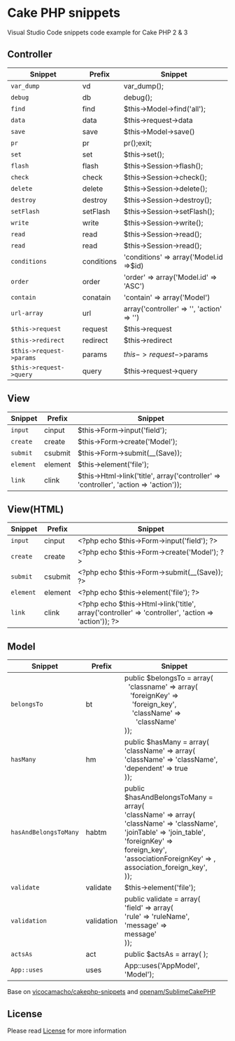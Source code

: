 # Cake PHP snippets
Visual Studio Code snippets code example for Cake PHP 2 & 3

## Controller

| Snippet                  | Prefix     | Snippet                                    |
|--------------------------|------------|-------------------------------------------|
| `var_dump`               | vd         | var_dump();                            |
| `debug`                  | db         | debug();                               |
| `find`                   | find       | $this->Model->find('all');                |
| `data`                   | data       | $this->request->data                      |
| `save`                   | save       | $this->Model->save()                        |
| `pr`                     | pr         | pr();exit;                               |
| `set`                    | set        | $this->set();                            |
| `flash`                  | flash      | $this->Session->flash();              |
| `check`                  | check      | $this->Session->check();              |
| `delete`                  | delete      | $this->Session->delete();              |
| `destroy`                  | destroy      | $this->Session->destroy();              |
| `setFlash`                  | setFlash      | $this->Session->setFlash();              |
| `write`                  | write      | $this->Session->write();              |
| `read`                  | read      | $this->Session->read();              |
| `read`                  | read      | $this->Session->read();              |
| `conditions`             | conditions | 'conditions' => array('Model.id =>$id)    |
| `order`                  | order      | 'order' => array('Model.id' => 'ASC')     |
| `contain`                | conatain   | 'contain' => array('Model')               |
| `url-array`              | url        | array('controller' => '', 'action' => '') |
| `$this->request`         | request    | $this->request                            |
| `$this->redirect`        | redirect   | $this->redirect                           |
| `$this->request->params` | params     | $this->request->$params                   |
| `$this->request->query`  | query      | $this->request->query                     |

## View

| Snippet   | Prefix  | Snippet                                                                               |
|-----------|---------|---------------------------------------------------------------------------------------|
| `input`   | cinput  | $this->Form->input('field');                                                          |
| `create`  | create  | $this->Form->create('Model');                                                         |
| `submit`  | csubmit | $this->Form->submit(__(Save));                                                        |
| `element` | element | $this->element('file');                                                               |
| `link`    | clink   | $this->Html->link('title', array('controller' => 'controller', 'action => 'action')); |


## View(HTML)

| Snippet   | Prefix  | Snippet                                                                                                |
|-----------|---------|-------------------------------------------------------------------------------------------------------|
| `input`   | cinput  | \<\?php echo $this->Form->input('field'); ?>                                                          |
| `create`  | create  | \<\?php echo $this->Form->create('Model'); ?>                                                         |
| `submit`  | csubmit | \<\?php echo $this->Form->submit(__(Save));  ?>                                                       |
| `element` | element | \<\?php echo $this->element('file'); ?>                                                               |
| `link`    | clink   | \<\?php echo $this->Html->link('title', array('controller' => 'controller', 'action => 'action')); ?> |


## Model

| Snippet               | Prefix     | Snippet                                                                                                                                                                                                                                                        |
|-----------------------|------------|---------------------------------------------------------------------------------------------------------------------------------------------------------------------------------------------------------------------------------------------------------------|
| `belongsTo`           | bt         | public $belongsTo = array( <br>   &nbsp;&nbsp;'classname' => array( <br>   &nbsp;&nbsp; 'foreignKey' => &nbsp;&nbsp;&nbsp;&nbsp;'foreign_key',   <br> &nbsp;&nbsp;&nbsp;&nbsp;'className' => &nbsp;&nbsp;&nbsp;&nbsp;&nbsp;&nbsp;'className'  <br>));         |
| `hasMany`             | hm         | public $hasMany = array(<br>  'className' => array(<br>    'className' => 'className',<br>    'dependent' => true<br>  ));                                                                                                                                    |
| `hasAndBelongsToMany` | habtm      | public $hasAndBelongsToMany = array(<br>  'className' => array(<br>    'className' => 'className', <br>    'joinTable' => 'join_table',<br>    'foreignKey' => <br>foreign_key', <br>    'associationForeignKey' => ,<br> association_foreign_key', <br>  )); |
| `validate`            | validate   | $this->element('file');                                                                                                                                                                                                                                       |
| `validation`          | validation | public validate = array( <br>  'field' => array( <br>    'rule' => 'ruleName', <br>    'message' => <br>message' <br>  ));                                                                                                                                    |
| `actsAs`              | act        | public $actsAs = array( );                                                                                                                                                                                                                                    |
| `App::uses`           | uses       | App::uses('AppModel', 'Model');                                                                                                                                                                                                                               |


Base on [vicocamacho/cakephp-snippets](https://github.com/vicocamacho/cakephp-snippets) and [openam/SublimeCakePHP](https://github.com/openam/SublimeCakePHP)

## License

Please read [License](LICENSE.md) for more information